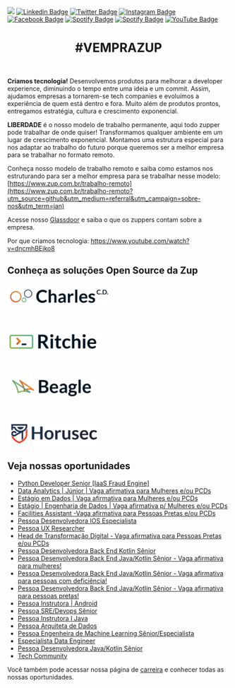 ![](images/header-nova-pagina-carreiras.gif)
[![Linkedin Badge](https://img.shields.io/badge/LinkedIn-0077B5?style=for-the-badge&logo=linkedin&logoColor=white)](https://www.linkedin.com/company/zupinnovation/) 
[![Twitter Badge](https://img.shields.io/badge/Twitter-1DA1F2?style=for-the-badge&logo=twitter&logoColor=white)](https://twitter.com/ZupInnovation) 
[![Instagram Badge](https://img.shields.io/badge/Instagram-E4405F?style=for-the-badge&logo=instagram&logoColor=white)](https://www.instagram.com/zupinnovation/) 
[![Facebook Badge](https://img.shields.io/badge/Facebook-1877F2?style=for-the-badge&logo=facebook&logoColor=white)](https://www.facebook.com/ZupInnovation/) 
[![Spotify Badge](https://img.shields.io/badge/Spotify-1ED760?&style=for-the-badge&logo=spotify&logoColor=white)](https://open.spotify.com/show/01ZXvnvBJ6GHlt3QOAUAfB?si=GHqNwbLHSIm8o6H-aeOrZQ) 
[![Spotify Badge](https://img.shields.io/badge/GitHub-100000?style=for-the-badge&logo=github&logoColor=white)](https://github.com/ZupIT/) 
[![YouTube Badge](https://img.shields.io/badge/YouTube-FF0000?style=for-the-badge&logo=youtube&logoColor=white)](https://www.youtube.com/channel/UCJWZyJ-36yNscqnnHiwjkhQ) 

<h1 align="center">#VEMPRAZUP</h1>
<br/>

<strong>Criamos tecnologia!</strong> Desenvolvemos produtos para melhorar a developer experience, diminuindo o tempo entre uma ideia e um commit. Assim, ajudamos empresas a tornarem-se tech companies e evoluímos a experiência de quem está dentro e fora. Muito além de produtos prontos, entregamos estratégia, cultura e crescimento exponencial.

<strong>LIBERDADE</strong> é o nosso modelo de trabalho permanente, aqui todo zupper pode trabalhar de onde quiser! Transformamos qualquer ambiente em um lugar de crescimento exponencial. Montamos uma estrutura especial para nos adaptar ao trabalho do futuro porque queremos ser a melhor empresa para se trabalhar no formato remoto.

Conheça nosso modelo de trabalho remoto e saiba como estamos nos estruturando para ser a melhor empresa para se trabalhar nesse modelo: [https://www.zup.com.br/trabalho-remoto](https://www.zup.com.br/trabalho-remoto?utm_source=github&utm_medium=referral&utm_campaign=sobre-nos&utm_term=jan)

Acesse nosso [Glassdoor](https://www.glassdoor.com.br/Vis%C3%A3o-geral/Trabalhar-na-Zup-Innovation-EI_IE2482761.13,27.htm) e saiba o que os zuppers contam sobre a empresa.

Por que criamos tecnologia: https://www.youtube.com/watch?v=dncmhBEjko8 

## Conheça as soluções Open Source da Zup

<div>
    <p>
    <a href="https://charlescd.io/"><img width="237" height="58" src="images/charles.png" alt="CharlesCD"></a>
    </p>
</div>
<div>
    <br>
    <p>
    <a href="https://RitchieCLI.io/"><img width="214" height="53" src="images/ritchie.png" alt="RitchieCLI"></a>
    </p>
</div>
<div>
    <br>
    <p>
    <a href="https://useBeagle.io/"><img width="202" height="56" src="images/beagle.png" alt="Beagle"></a>
    </p>
</div>
<div>
    <br>
    <p>
    <a href="https://Horusec.io/"><img width="209" height="57" src="images/horusec.png" alt="Horusec"></a>
    </p>
</div>

## Veja nossas oportunidades

<!-- BLOG-POST-LIST:START -->
- [Python Developer Senior [IaaS Fraud Engine]](https://boards.greenhouse.io/zupinnovation/jobs/5158157003)
- [Data Analytics | Júnior | Vaga afirmativa para Mulheres e/ou PCDs](https://boards.greenhouse.io/zupinnovation/jobs/5155779003)
- [Estágio em Dados | Vaga afirmativa para Mulheres e/ou PCDs](https://boards.greenhouse.io/zupinnovation/jobs/5155843003)
- [Estágio | Engenharia de Dados | Vaga afirmativa p/ Mulheres e/ou PCDs](https://boards.greenhouse.io/zupinnovation/jobs/5155852003)
- [Facilities Assistant -Vaga afirmativa para Pessoas Pretas e/ou PCDs](https://boards.greenhouse.io/zupinnovation/jobs/5153536003)
- [Pessoa Desenvolvedora IOS Especialista](https://boards.greenhouse.io/zupinnovation/jobs/5050388003)
- [Pessoa UX Researcher](https://boards.greenhouse.io/zupinnovation/jobs/5057959003)
- [Head de Transformação Digital - Vaga afirmativa para Pessoas Pretas e/ou PCDs](https://boards.greenhouse.io/zupinnovation/jobs/5151241003)
- [Pessoa Desenvolvedora Back End Kotlin Sênior](https://boards.greenhouse.io/zupinnovation/jobs/5075030003)
- [Pessoa Desenvolvedora Back End Java/Kotlin Sênior - Vaga afirmativa para mulheres!](https://boards.greenhouse.io/zupinnovation/jobs/5139899003)
- [Pessoa Desenvolvedora Back End Java/Kotlin Sênior - Vaga afirmativa para pessoas com deficiência!](https://boards.greenhouse.io/zupinnovation/jobs/5139903003)
- [Pessoa Desenvolvedora Back End Java/Kotlin Sênior - Vaga afirmativa para pessoas pretas!](https://boards.greenhouse.io/zupinnovation/jobs/5139917003)
- [Pessoa Instrutora | Android](https://boards.greenhouse.io/zupinnovation/jobs/5130771003)
- [Pessoa SRE/Devops Sênior](https://boards.greenhouse.io/zupinnovation/jobs/5060275003)
- [Pessoa Instrutora I Java](https://boards.greenhouse.io/zupinnovation/jobs/5121197003)
- [Pessoa Arquiteta de Dados](https://boards.greenhouse.io/zupinnovation/jobs/5037310003)
- [Pessoa Engenheira de Machine Learning Sênior/Especialista](https://boards.greenhouse.io/zupinnovation/jobs/5095614003)
- [Especialista Data Engineer](https://boards.greenhouse.io/zupinnovation/jobs/4937714003)
- [Pessoa Desenvolvedora Java/Kotlin Sênior](https://boards.greenhouse.io/zupinnovation/jobs/5077883003)
- [Tech Community](https://boards.greenhouse.io/zupinnovation/jobs/4988227003)
<!-- BLOG-POST-LIST:END -->


Você também pode acessar nossa página de [carreira](https://www.zup.com.br/carreiras?utm_source=github&utm_medium=referral&utm_campaign=sobre-nos&utm_term=jan) e conhecer todas as nossas oportunidades.
